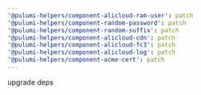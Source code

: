 ```yaml
---
'@pulumi-helpers/component-alicloud-ram-user': patch
'@pulumi-helpers/component-random-password': patch
'@pulumi-helpers/component-random-suffix': patch
'@pulumi-helpers/component-alicloud-cdn': patch
'@pulumi-helpers/component-alicloud-fc3': patch
'@pulumi-helpers/component-alicloud-log': patch
'@pulumi-helpers/component-acme-cert': patch
---
```


upgrade deps
